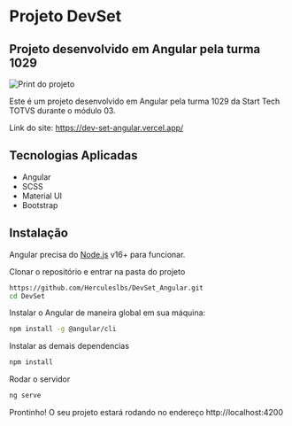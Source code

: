 # Projeto DevSet
## Projeto desenvolvido em Angular pela turma 1029

![Print do projeto](https://i.imgur.com/kpBoF5I.png)

Este é um projeto desenvolvido em Angular pela turma 1029 da Start Tech TOTVS durante o módulo 03.

Link do site: https://dev-set-angular.vercel.app/

## Tecnologias Aplicadas
- Angular
- SCSS
- Material UI
- Bootstrap

## Instalação
Angular precisa do [Node.js](https://nodejs.org/) v16+ para funcionar.

Clonar o repositório e entrar na pasta do projeto
```sh
https://github.com/Herculeslbs/DevSet_Angular.git
cd DevSet
```

Instalar o Angular de maneira global em sua máquina:
```sh
npm install -g @angular/cli
```

Instalar as demais dependencias
```sh
npm install
```

Rodar o servidor
```sh
ng serve
```

Prontinho! O seu projeto estará rodando no endereço http://localhost:4200
